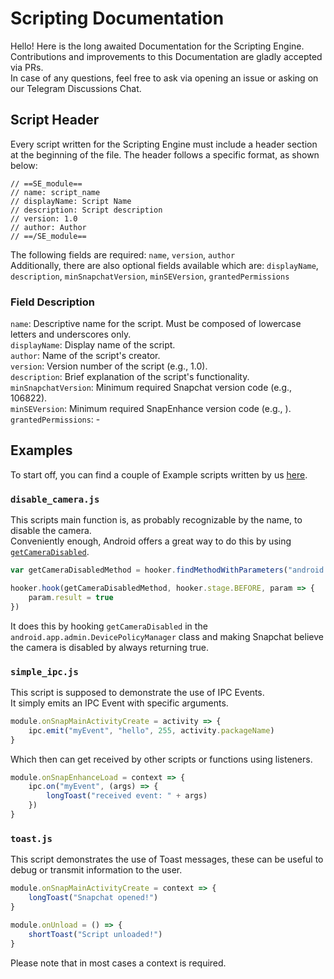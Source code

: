 # Scripting Documentation
Hello! Here is the long awaited Documentation for the Scripting Engine.<br> 
Contributions and improvements to this Documentation are gladly accepted via PRs. <br>
In case of any questions, feel free to ask via opening an issue or asking on our Telegram Discussions Chat.

## Script Header

Every script written for the Scripting Engine must include a header section at the beginning of the file. The header follows a specific format, as shown below:
```
// ==SE_module==
// name: script_name
// displayName: Script Name
// description: Script description
// version: 1.0
// author: Author
// ==/SE_module==
```
The following fields are required: `name`, `version`, `author`<br>
Additionally, there are also optional fields available which are: `displayName`, `description`, `minSnapchatVersion`, `minSEVersion`, `grantedPermissions`

### Field Description

`name`: Descriptive name for the script. Must be composed of lowercase letters and underscores only.<br>
`displayName`: Display name of the script. <br> 
`author`: Name of the script's creator.<br>
`version`: Version number of the script (e.g., 1.0).<br>
`description`: Brief explanation of the script's functionality.<br>
`minSnapchatVersion`: Minimum required Snapchat version code (e.g., 106822).<br>
`minSEVersion`: Minimum required SnapEnhance version code (e.g., ).<br>
`grantedPermissions`: -

## Examples
To start off, you can find a couple of Example scripts written by us [here](https://github.com/SnapEnhance/docs/tree/main/examples).

### `disable_camera.js`<br>
This scripts main function is, as probably recognizable by the name, to disable the camera.<br>
Conveniently enough, Android offers a great way to do this by using [`getCameraDisabled`](https://developer.android.com/reference/android/app/admin/DevicePolicyManager#getCameraDisabled(android.content.ComponentName)).
```js
var getCameraDisabledMethod = hooker.findMethodWithParameters("android.app.admin.DevicePolicyManager", "getCameraDisabled", ["android.content.ComponentName"])

hooker.hook(getCameraDisabledMethod, hooker.stage.BEFORE, param => {
    param.result = true
})
```
It does this by hooking `getCameraDisabled` in the `android.app.admin.DevicePolicyManager` class and making Snapchat believe the camera is disabled by always returning true.

### `simple_ipc.js`
This script is supposed to demonstrate the use of IPC Events.<br>
It simply emits an IPC Event with specific arguments.<br>
```js
module.onSnapMainActivityCreate = activity => {
    ipc.emit("myEvent", "hello", 255, activity.packageName)
}
```
Which then can get received by other scripts or functions using listeners.
```js
module.onSnapEnhanceLoad = context => {
    ipc.on("myEvent", (args) => {
        longToast("received event: " + args)
    })
}
```

### `toast.js`
This script demonstrates the use of Toast messages, these can be useful to debug or transmit information to the user.
```js
module.onSnapMainActivityCreate = context => {
    longToast("Snapchat opened!")
}

module.onUnload = () => {
    shortToast("Script unloaded!")
}
```
Please note that in most cases a context is required.
